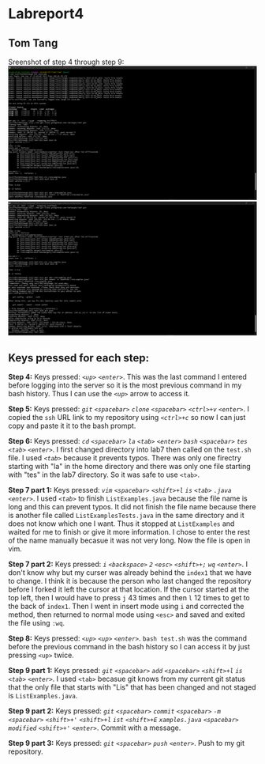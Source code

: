 #  Labreport4
##  Tom Tang
Sreenshot of step 4 through step 9:
![Image](1.png)
![Image](2.png)

## Keys pressed for each step:

**Step 4:** Keys pressed: *`<up>` `<enter>`*. This was the last command I entered before logging into the server so it is the most previous command in my bash history. Thus I can use the *`<up>`* arrow to access it.

**Step 5:** Keys pressed: *`git` `<spacebar>` `clone` `<spacebar>` `<ctrl>+v` `<enter>`*. I copied the `ssh` URL link to my repository using *`<ctrl>+c`* so now I can just copy and paste it it to the bash prompt.

**Step 6:** Keys pressed: *`cd` `<spacebar>` `la` `<tab>` `<enter>` `bash` `<spacebar>` `tes` `<tab>` `<enter>`*. I first changed directory into lab7 then called on the `test.sh` file. I used *`<tab>`* because it prevents typos. There was only one firectry starting with "la" in the home directory and there was only one file starting with "tes" in the lab7 directory. So it was safe to use `<tab>`.

**Step 7 part 1:** Keys pressed: *`vim` `<spacebar>` `<shift>+l` `is` `<tab>` `.java` `<enter>`*. I used *`<tab>`* to finish `ListExamples.java` because the file name is long and this can prevent typos. It did not finish the file name because there is another file called `ListExamplesTests.java` in the same directory and it does not know which one I want. Thus it stopped at `ListExamples` and waited for me to finish or give it more information. I chose to enter the rest of the name manually becasue it was not very long. Now the file is open in vim.

**Step 7 part 2:** Keys pressed: *`i` `<backspace>` `2` `<esc>` `<shift>+;` `wq` `<enter>`*. I don't know why but my curser was already behind the `index1` that we have to change. I think it is because the person who last changed the repository before I forked it left the cursor at that location. If the cursor started at the top left, then I would have to press `j` 43 times and then `l` 12 times to get to the back of `index1`. Then I went in insert mode using `i` and corrected the method, then returned to normal mode using `<esc>` and saved and exited the file using `:wq`.

**Step 8:** Keys pressed: *`<up>` `<up>` `<enter>`*. `bash test.sh` was the command before the previous command in the bash history so I can access it by just pressing `<up>` twice.

**Step 9 part 1:** Keys pressed: *`git` `<spacebar>` `add` `<spacebar>` `<shift>+l` `is` `<tab>` `<enter>`*. I used `<tab>` becasue git knows from my current git status that the only file that starts with "Lis" that has been changed and not staged is `ListExamples.java`.

**Step 9 part 2:** Keys pressed: *`git` `<spacebar>` `commit` `<spacebar>` `-m` `<spacebar>` `<shift>+'` `<shift>+l` `ist` `<shift>+E` `xamples.java` `<spacebar>` `modified` `<shift>+'` `<enter>`*. Commit with a message.

**Step 9 part 3:** Keys pressed: *`git` `<spacebar>` `push` `<enter>`*. Push to my git repository.

